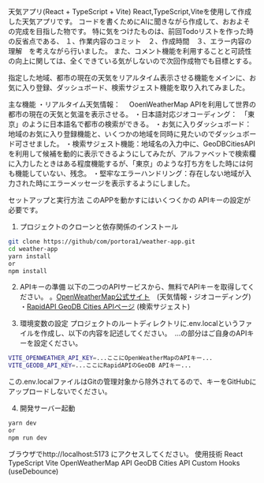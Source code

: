 天気アプリ(React + TypeScript + Vite)
React,TypeScript,Viteを使用して作成した天気アプリです。
コードを書くためにAIに聞きながら作成して、おおよその完成を目指した物です。
特に気をつけたものは、前回Todoリストを作った時の反省点である、
１、作業内容のコミット　２、作成時間　３、エラー内容の理解　を考えながら行いました。
また、コメント機能を利用することと可読性の向上に関しては、全くできている気がしないので次回作成物でも目標とする。

指定した地域、都市の現在の天気をリアルタイム表示させる機能をメインに、お気に入り登録、ダッシュボード、検索サジェスト機能を取り入れてみました。

主な機能
・リアルタイム天気情報：　 OoenWeatherMap APIを利用して世界の都市の現在の天気と気温を表示させる。
・日本語対応ジオコーディング：　「東京」のように日本語名で都市の検索ができる。
・お気に入りダッシュボード：　地域のお気に入り登録機能と、いくつかの地域を同時に見たいのでダッシュボード可させました。
・検索サジェスト機能：地域名の入力中に、GeoDBCitiesAPIを利用して候補を動的に表示できるようにしてみたが、アルファベットで検索欄に入力したときはある程度機能するが、「東京」のような打ち方をした時には何も機能していない、残念。
・堅牢なエラーハンドリング：存在しない地域が入力された時にエラーメッセージを表示するようにしました。

セットアップと実行方法
このAPPを動かすにはいくつくかの APIキーの設定が必要です。
1. プロジェクトのクローンと依存関係のインストール
```bash
git clone https://github/com/portora1/weather-app.git
cd weather-app
yarn install
or
npm install
```
2. APIキーの準備
以下の二つのAPIサービスから、無料でAPIキーを取得してください。
。[OpenWeatherMap公式サイト](https://www.google.com/url?sa=E&q=https%3A%2F%2Fopenweathermap.org%2F)　(天気情報・ジオコーディング)
・[RapidAPI GeoDB Cities APIページ](https://www.google.com/url?sa=E&q=https%3A%2F%2Frapidapi.com%2Fwirefreethought%2Fapi%2Fgeodb-cities) (検索サジェスト)

3. 環境変数の設定
プロジェクトのルートディレクトリに.env.localというファイルを作成し、以下の内容を記述してください。　...の部分はご自身のAPIキーを設定ください。

```bash
VITE_OPENWEATHER_API_KEY=...ここにOpenWeatherMapのAPIキー...
VITE_GEODB_API_KEY=...ここにRapidAPIのGeoDB APIキー...
```
この.env.localファイルはGitの管理対象から除外されてるので、キーをGitHubにアップロードしないでください。

4. 開発サーバー起動
```bash
yarn dev
or
npm run dev
```
ブラウザでhttp://localhost:5173 にアクセスしてください。
使用技術
React
TypeScript
Vite
OpenWeatherMap API
GeoDB Cities API
Custom Hooks (useDebounce)
